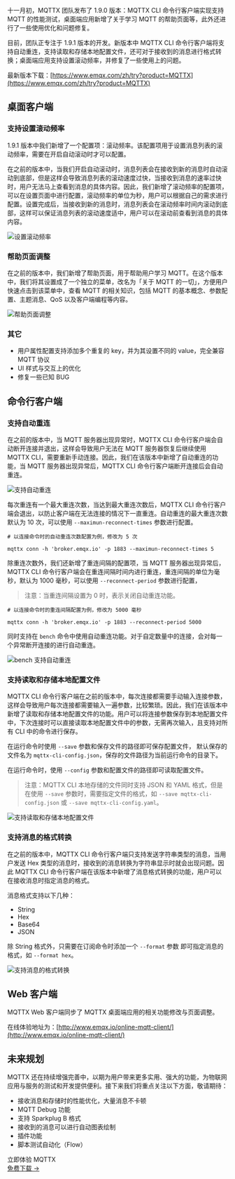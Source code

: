 十一月初，MQTTX 团队发布了 1.9.0 版本：MQTTX CLI 命令行客户端实现支持 MQTT 的性能测试，桌面端应用新增了关于学习 MQTT 的帮助页面等，此外还进行了一些使用优化和问题修复。

目前，团队正专注于 1.9.1 版本的开发。新版本中 MQTTX CLI 命令行客户端将支持自动重连，支持读取和存储本地配置文件，还可对于接收到的消息进行格式转换；桌面端应用支持设置滚动频率，并修复了一些使用上的问题。

最新版本下载：[https://www.emqx.com/zh/try?product=MQTTX](https://www.emqx.com/zh/try?product=MQTTX) 

## 桌面客户端

### 支持设置滚动频率

1.9.1 版本中我们新增了一个配置项：滚动频率。该配置项用于设置消息列表的滚动频率，需要在开启自动滚动时才可以配置。

在之前的版本中，当我们开启自动滚动时，消息列表会在接收到新的消息时自动滚动到底部，但是这样会导致消息列表的滚动速度过快，当接收到消息的速率过快时，用户无法马上查看到消息的具体内容。因此，我们新增了滚动频率的配置项，可以在设置页面中进行配置，滚动频率的单位为秒，用户可以根据自己的需求进行配置。设置完成后，当接收到新的消息时，消息列表会在滚动频率时间内滚动到底部，这样可以保证消息列表的滚动速度适中，用户可以在滚动前查看到消息的具体内容。

![设置滚动频率](https://assets.emqx.com/images/91d42fee8661daf7dcac64c7b445f6d0.png)

### 帮助页面调整

在之前的版本中，我们新增了帮助页面，用于帮助用户学习 MQTT。在这个版本中，我们将其设置成了一个独立的菜单，改名为「关于 MQTT 的一切」，方便用户快速点击到该菜单中，查看 MQTT 的相关知识，包括 MQTT 的基本概念、参数配置、主题消息、QoS 以及客户端编程等内容。

![帮助页面调整](https://assets.emqx.com/images/acfa3a94927df2d88e63215c31b4b1ca.png)

### 其它

- 用户属性配置支持添加多个重复的 key，并为其设置不同的 value，完全兼容 MQTT 协议
- UI 样式与交互上的优化
- 修复一些已知 BUG

## 命令行客户端

### 支持自动重连

在之前的版本中，当 MQTT 服务器出现异常时，MQTTX CLI 命令行客户端会自动断开连接并退出，这样会导致用户无法在 MQTT 服务器恢复后继续使用 MQTTX CLI，需要重新手动连接。因此，我们在该版本中新增了自动重连的功能，当 MQTT 服务器出现异常后，MQTTX CLI 命令行客户端断开连接后会自动重连。

![支持自动重连](https://assets.emqx.com/images/543f9f68d014fe3d30816dac773681f6.png)

每次重连有一个最大重连次数，当达到最大重连次数后，MQTTX CLI 命令行客户端会退出，以防止客户端在无法连接的情况下一直重连。自动重连的最大重连次数默认为 10 次，可以使用 `--maximun-reconnect-times` 参数进行配置。

```
# 以连接命令时的自动重连次数配置为例，修改为 5 次

mqttx conn -h 'broker.emqx.io' -p 1883 --maximun-reconnect-times 5
```

除重连次数外，我们还新增了重连间隔的配置项，当 MQTT 服务器出现异常后，MQTTX CLI 命令行客户端会在重连间隔时间内进行重连，重连间隔的单位为毫秒，默认为 1000 毫秒，可以使用 `--reconnect-period` 参数进行配置，

> 注意：当重连间隔设置为 0 时，表示关闭自动重连功能。

```
# 以连接命令时的重连间隔配置为例，修改为 5000 毫秒

mqttx conn -h 'broker.emqx.io' -p 1883 --reconnect-period 5000
```

同时支持在 `bench` 命令中使用自动重连功能。对于自定数量中的连接，会对每一个异常断开连接的进行自动重连。

![bench 支持自动重连](https://assets.emqx.com/images/7e78759b8dc40dbcaaab9bd2729731eb.png)

### 支持读取和存储本地配置文件

MQTTX CLI 命令行客户端在之前的版本中，每次连接都需要手动输入连接参数，这样会导致用户每次连接都需要输入一遍参数，比较繁琐。因此，我们在该版本中新增了读取和存储本地配置文件的功能。用户可以将连接参数保存到本地配置文件中，下次连接时可以直接读取本地配置文件中的参数，无需再次输入，且支持对所有 CLI 中的命令进行保存。

在运行命令时使用 `--save` 参数和保存文件的路径即可保存配置文件， 默认保存的文件名为 `mqttx-cli-config.json`，保存的文件路径为当前运行命令的目录下。

在运行命令时，使用 `--config` 参数和配置文件的路径即可读取配置文件。

> 注意：MQTTX CLI 本地存储的文件同时支持 JSON 和 YAML 格式，但是在使用 `--save` 参数时，需要指定文件的格式，如 `--save mqttx-cli-config.json` 或 `--save mqttx-cli-config.yaml`。

![支持读取和存储本地配置文件](https://assets.emqx.com/images/6f961defae3118d55cc6c46012447853.png)

### 支持消息的格式转换

在之前的版本中，MQTTX CLI 命令行客户端只支持发送字符串类型的消息，当用户发送 Hex 类型的消息时，接收到的消息转换为字符串显示时就会出现问题。因此 MQTTX CLI 命令行客户端在该版本中新增了消息格式转换的功能，用户可以在接收消息时指定消息的格式。

消息格式支持以下几种：

- String
- Hex
- Base64
- JSON

除 String 格式外，只需要在订阅命令时添加一个 `--format` 参数 即可指定消息的格式，如 `--format hex`。

![支持消息的格式转换](https://assets.emqx.com/images/4c8ad470255520c85930b12bfbd6dd0c.png)

## Web 客户端

MQTTX Web 客户端同步了 MQTTX 桌面端应用的相关功能修改与页面调整。

在线体验地址为：[http://www.emqx.io/online-mqtt-client/](http://www.emqx.io/online-mqtt-client/) 

## 未来规划

MQTTX 还在持续增强完善中，以期为用户带来更多实用、强大的功能，为物联网应用与服务的测试和开发提供便利。接下来我们将重点关注以下方面，敬请期待：

- 接收消息和存储时的性能优化，大量消息不卡顿
- MQTT Debug 功能
- 支持 Sparkplug B 格式
- 接收到的消息可以进行自动图表绘制
- 插件功能
- 脚本测试自动化（Flow）



<section class="promotion">
    <div>
        立即体验 MQTTX
    </div>
    <a href="https://www.emqx.com/zh/try?product=MQTTX" class="button is-gradient px-5">免费下载 →</a>
</section>

